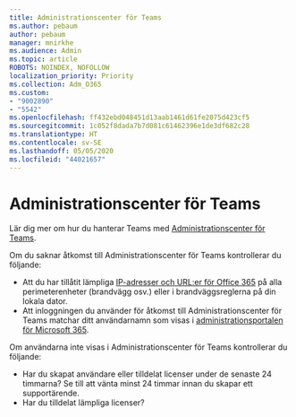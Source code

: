 ```yaml
---
title: Administrationscenter för Teams
ms.author: pebaum
author: pebaum
manager: mnirkhe
ms.audience: Admin
ms.topic: article
ROBOTS: NOINDEX, NOFOLLOW
localization_priority: Priority
ms.collection: Adm_O365
ms.custom:
- "9002890"
- "5542"
ms.openlocfilehash: ff432ebd048451d13aab1461d61fe2075d423cf5
ms.sourcegitcommit: 1c052f8dada7b7d081c61462396e1de3df682c28
ms.translationtype: HT
ms.contentlocale: sv-SE
ms.lasthandoff: 05/05/2020
ms.locfileid: "44021657"
---
```

# <a name="teams-admin-center"></a>Administrationscenter för Teams

Lär dig mer om hur du hanterar Teams med [Administrationscenter för Teams](https://docs.microsoft.com/microsoftteams/manage-teams-skypeforbusiness-admin-center).

Om du saknar åtkomst till Administrationscenter för Teams kontrollerar du följande:

- Att du har tillåtit lämpliga [IP-adresser och URL:er för Office 365](https://docs.microsoft.com/Office365/Enterprise/office-365-ip-web-service) på alla perimeterenheter (brandvägg osv.) eller i brandväggsreglerna på din lokala dator.
- Att inloggningen du använder för åtkomst till Administrationscenter för Teams matchar ditt användarnamn som visas i [administrationsportalen för Microsoft 365](https://admin.microsoft.com/Adminportal/Home?source=applauncher#/users).

Om användarna inte visas i Administrationscenter för Teams kontrollerar du följande:

- Har du skapat användare eller tilldelat licenser under de senaste 24 timmarna? Se till att vänta minst 24 timmar innan du skapar ett supportärende.
- Har du tilldelat lämpliga licenser? 
